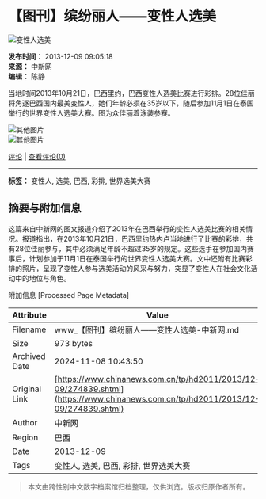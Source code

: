 # 【图刊】缤纷丽人——变性人选美

![变性人选美](http://i2.chinanews.com/simg/hd/2013/12/09/56ebf9bcbbd348c98b4d7a0a1cbee591.jpg)

**发布时间：** 2013-12-09 09:05:18  
**来源：** 中新网  
**编辑：** 陈静  

当地时间2013年10月21日，巴西里约，巴西变性人选美比赛进行彩排。28位佳丽将角逐巴西国内最美变性人，她们年龄必须在35岁以下，随后参加11月1日在泰国举行的世界变性人选美大赛。图为众佳丽着泳装参赛。

![其他图片](http://i2.chinanews.com/simg/hd/2013/12/06/200x133_63177112555843a89e620869850adefa.jpg)  
![其他图片](http://i2.chinanews.com/simg/hd/2013/12/06/200x133_63177112555843a89e620869850adefa.jpg)

[评论](http://comment.chinanews.com/comments/comments.php?newsid=hd_31592) | [查看评论(0)](http://comment.chinanews.com/comments/comments.php?newsid=hd_31592) 

--- 

**标签：** 变性人, 选美, 巴西, 彩排, 世界选美大赛

## 摘要与附加信息

<!-- tcd_abstract -->
这篇来自中新网的图文报道介绍了2013年在巴西举行的变性人选美比赛的相关情况。报道指出，在2013年10月21日，巴西里约热内卢当地进行了比赛的彩排，共有28位佳丽参与，其中必须满足年龄不超过35岁的规定。这些选手在参加国内赛事后，计划参加于11月1日在泰国举行的世界变性人选美大赛。文中还附有比赛彩排的照片，呈现了变性人参与选美活动的风采与努力，突显了变性人在社会文化活动中的地位与角色。
<!-- tcd_abstract_end -->

附加信息 [Processed Page Metadata]

| Attribute       | Value                                  |
|-----------------|----------------------------------------|
| Filename        | www_【图刊】缤纷丽人——变性人选美-中新网.md                             |
| Size            | 973 bytes                           |
| Archived Date   | 2024-11-08 10:43:50                             |
| Original Link   | [https://www.chinanews.com.cn/tp/hd2011/2013/12-09/274839.shtml](https://www.chinanews.com.cn/tp/hd2011/2013/12-09/274839.shtml)                       |
| Author          | 中新网                               |
| Region          | 巴西                               |
| Date            | 2013-12-09                                 |
| Tags            | 变性人, 选美, 巴西, 彩排, 世界选美大赛                                 |
>
> 本文由跨性别中文数字档案馆归档整理，仅供浏览。版权归原作者所有。
>